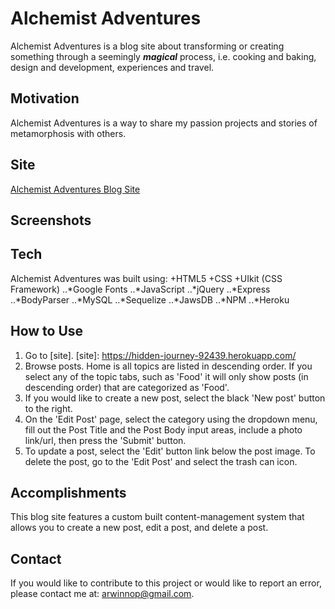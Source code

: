 # Alchemist Adventures
Alchemist Adventures is a blog site about transforming or creating something through a seemingly **_magical_** process, i.e. cooking and baking, design and development, experiences and travel.

## Motivation
Alchemist Adventures is a way to share my passion projects and stories of metamorphosis with others. 

## Site
[Alchemist Adventures Blog Site](https://hidden-journey-92439.herokuapp.com/ "Alchemist Adventures Blog")

## Screenshots 

## Tech
Alchemist Adventures was built using: 
+HTML5
+CSS 
+UIkit (CSS Framework)
..*Google Fonts
..*JavaScript
..*jQuery
..*Express
..*BodyParser
..*MySQL
..*Sequelize
..*JawsDB 
..*NPM
..*Heroku

## How to Use
1. Go to [site].
[site]: https://hidden-journey-92439.herokuapp.com/
2. Browse posts. Home is all topics are listed in descending order. If you select any of the topic tabs, such as 'Food' it will only show posts (in descending order) that are categorized as 'Food'. 
3. If you would like to create a new post, select the black 'New post' button to the right.
4. On the 'Edit Post' page, select the category using the dropdown menu, fill out the Post Title and the Post Body input areas, include a photo link/url, then press the 'Submit' button. 
5. To update a post, select the 'Edit' button link below the post image. To delete the post, go to the 'Edit Post' and select the trash can icon.

## Accomplishments 
This blog site features a custom built content-management system that allows you to create a new post, edit a post, and delete a post. 

## Contact
If you would like to contribute to this project or would like to report an error, please contact me at: arwinnop@gmail.com. 
